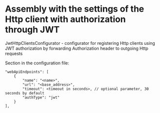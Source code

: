 ﻿# Assembly with the settings of the Http client with authorization through JWT

JwtHttpClientsConfigurator - configurator for registering Http clients using JWT authorization by forwarding Authorization header to outgoing Http requests

Section in the configuration file:

	"webApiEndpoints": [
		{
			"name": "<name>",
			"url": "<base_address>",
			"timeout": <timeout in seconds>, // optional parameter, 30 seconds by default
			"authType": "jwt"
		}
	],